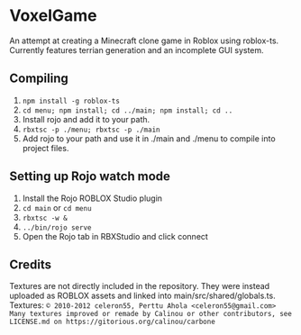# VoxelGame

An attempt at creating a Minecraft clone game in Roblox using roblox-ts. Currently features terrian generation and an incomplete GUI system.

## Compiling
1. `npm install -g roblox-ts`
2. `cd menu; npm install; cd ../main; npm install; cd ..`
3. Install rojo and add it to your path.
4. `rbxtsc -p ./menu; rbxtsc -p ./main`
5. Add rojo to your path and use it in ./main and ./menu to compile into project files.

## Setting up Rojo watch mode
1. Install the Rojo ROBLOX Studio plugin
2. `cd main` or `cd menu`
3. `rbxtsc -w &`
4. `../bin/rojo serve`
5. Open the Rojo tab in RBXStudio and click connect

## Credits
Textures are not directly included in the repository. They were instead uploaded as ROBLOX assets and linked into main/src/shared/globals.ts.  
Textures:
`© 2010-2012 celeron55, Perttu Ahola <celeron55@gmail.com> Many textures improved or remade by Calinou or other contributors, see LICENSE.md on https://gitorious.org/calinou/carbone`
